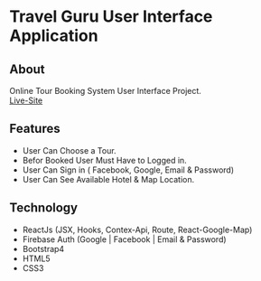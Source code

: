 # Travel Guru User Interface Application

## About
Online Tour Booking System User Interface Project.  
[Live-Site](https://travel-guru-app-6d751.web.app)

## Features
   - User Can Choose a Tour.
   - Befor Booked User Must Have to Logged in.
   - User Can Sign in ( Facebook, Google, Email & Password)
   - User Can See Available Hotel & Map Location.

## Technology
- ReactJs (JSX, Hooks, Contex-Api, Route, React-Google-Map)
- Firebase Auth (Google | Facebook | Email & Password)
- Bootstrap4
- HTML5
- CSS3
